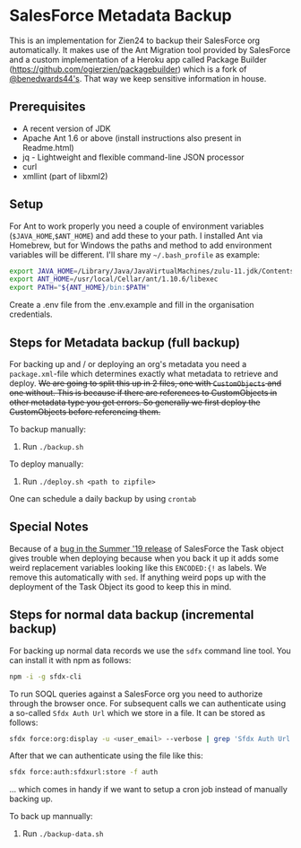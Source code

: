 # SalesForce Metadata Backup

This is an implementation for Zien24 to backup their SalesForce org automatically.
It makes use of the Ant Migration tool provided by SalesForce and a custom implementation of a Heroku app called Package 
Builder (https://github.com/ogierzien/packagebuilder) which is a fork of [@benedwards44's](https://github.com/benedwards44/packagebuilder).
That way we keep sensitive information in house.

## Prerequisites

- A recent version of JDK
- Apache Ant 1.6 or above (install instructions also present in Readme.html)
- jq - Lightweight and flexible command-line JSON processor
- curl
- xmllint (part of libxml2)

## Setup

For Ant to work properly you need a couple of environment variables (`$JAVA_HOME`,`$ANT_HOME`) and add these to your
path. I installed Ant via Homebrew, but for Windows the paths and method to add environment variables will be different. 
I'll share my `~/.bash_profile` as example:
```bash
export JAVA_HOME=/Library/Java/JavaVirtualMachines/zulu-11.jdk/Contents/Home
export ANT_HOME=/usr/local/Cellar/ant/1.10.6/libexec
export PATH="${ANT_HOME}/bin:$PATH"
```
Create a .env file from the .env.example and fill in the organisation credentials.

## Steps for Metadata backup (full backup)

For backing up and / or deploying an org's metadata you need a `package.xml`-file which determines exactly what metadata 
to retrieve and deploy. ~~We are going to split this up in 2 files, one with `CustomObjects` and one without.
This is because if there are references to CustomObjects in other metadata type you get errors.
So generally we first deploy the CustomObjects before referencing them.~~ 

To backup manually:
1. Run `./backup.sh`

To deploy manually:
1. Run `./deploy.sh <path to zipfile>`

One can schedule a daily backup by using `crontab`

## Special Notes

Because of a [bug in the Summer '19 release](https://salesforce.stackexchange.com/questions/266416/is-anyone-getting-deployment-issues-with-task-object-new-list-views-from-46-cau) of SalesForce the Task object gives trouble when deploying because when you 
back it up it adds some weird replacement variables looking like this `ENCODED:{!` as labels. We remove this 
automatically with `sed`. If anything weird pops up with the deployment of the Task Object its good to keep this in mind.

## Steps for normal data backup (incremental backup)

For backing up normal data records we use the `sdfx` command line tool. You can install it with npm as follows: 
```bash
npm -i -g sfdx-cli
```
To run SOQL queries against a SalesForce org you need to authorize through the browser once.
For subsequent calls we can authenticate using a so-called `Sfdx Auth Url` which we store in a file.
It can be stored as follows: 
```bash
sfdx force:org:display -u <user_email> --verbose | grep 'Sfdx Auth Url' | awk '{print $4}' > auth
```
After that we can authenticate using the file like this:
```bash
sfdx force:auth:sfdxurl:store -f auth
```
... which comes in handy if we want to setup a cron job instead of manually backing up.

To back up mannually:
1. Run `./backup-data.sh`